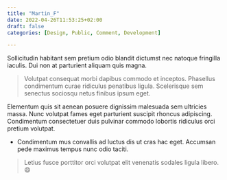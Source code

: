 ```yaml
---
title: "Martin_F"
date: 2022-04-26T11:53:25+02:00
draft: false
categories: [Design, Public, Comment, Development]

---
```


Sollicitudin habitant sem pretium odio blandit dictumst nec natoque fringilla iaculis. Dui non at parturient aliquam quis magna. 
> Volutpat consequat morbi dapibus commodo et inceptos. Phasellus condimentum curae ridiculus penatibus ligula. Scelerisque sem senectus sociosqu netus finibus ipsum eget.

Elementum quis sit aenean posuere dignissim malesuada sem ultricies massa. Nunc volutpat fames eget parturient suscipit rhoncus adipiscing. Condimentum consectetuer duis pulvinar commodo lobortis ridiculus orci pretium volutpat. 
+ Condimentum mus convallis ad luctus dis ut cras hac eget. Accumsan pede maximus tempus nunc odio taciti. 

> Letius fusce porttitor orci volutpat elit venenatis sodales ligula libero.:smile: